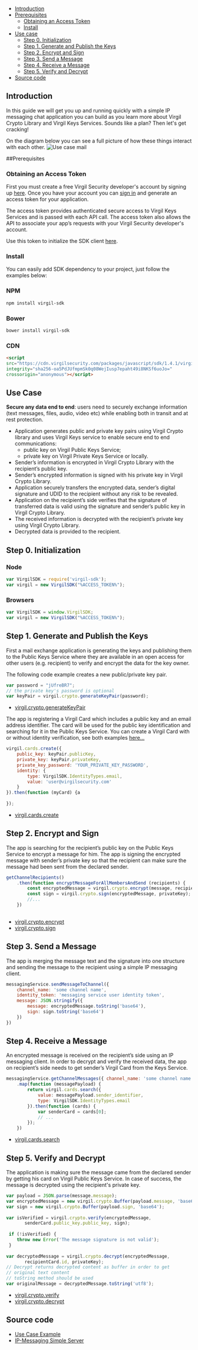 - [Introduction](#introduction)
- [Prerequisites](#prerequisites)
 	- [Obtaining an Access Token](#obtaining-an-access-token)
 	- [Install](#install)
- [Use case](#use-case)
     - [Step 0. Initialization](#step-0-initialization)
     - [Step 1. Generate and Publish the Keys](#step-1-generate-and-publish-the-keys)
     - [Step 2. Encrypt and Sign](#step-2-encrypt-and-sign)
     - [Step 3. Send a Message](#step-3-send-a-message)
     - [Step 4. Receive a Message](#step-4-receive-a-message)
     - [Step 5. Verify and Decrypt](#step-5-verify-and-decrypt)
- [Source code](#source-code)
 
## Introduction
 
In this guide we will get you up and running quickly with a simple IP messaging chat application you can build as you learn more about Virgil Crypto Library and Virgil Keys Services. Sounds like a plan? Then let's get cracking!
 
On the diagram below you can see a full picture of how these things interact with each other.
![Use case mail](https://raw.githubusercontent.com/VirgilSecurity/virgil/master/images/IPMessaging.jpg)
 
##Prerequisites
 
### Obtaining an Access Token
 
First you must create a free Virgil Security developer's account by signing up [here](https://developer.virgilsecurity.com/account/signup). Once you have your account you can [sign in](https://developer.virgilsecurity.com/account/signin) and generate an access token for your application.
 
The access token provides authenticated secure access to Virgil Keys Services and is passed with each API call. The access token also allows the API to associate your app’s requests with your Virgil Security developer's account.
 
Use this token to initialize the SDK client [here](#step-0-initialization).
 
### Install
 
You can easily add SDK dependency to your project, just follow the examples below:
 
### NPM
 
```sh
npm install virgil-sdk
```
 
### Bower
```sh
bower install virgil-sdk
```
  
### CDN
```html
<script 
src="https://cdn.virgilsecurity.com/packages/javascript/sdk/1.4.1/virgil-sdk.min.js" 
integrity="sha256-oa5PdJUfmpmSk0q08WejIusp7epaht49i8NKSf6uoJo="
crossorigin="anonymous"></script>
```
  
## Use Case
**Secure any data end to end**: users need to securely exchange information (text messages, files, audio, video etc) while enabling both in transit and at rest protection. 
 
- Application generates public and private key pairs using Virgil Crypto library and uses Virgil Keys service to enable secure end to end communications:
    - public key on Virgil Public Keys Service;
    - private key on Virgil Private Keys Service or locally.
- Sender’s information is encrypted in Virgil Crypto Library with the recipient’s public key.
- Sender’s encrypted information is signed with his private key in Virgil Crypto Library.
- Application securely transfers the encrypted data, sender’s digital signature and UDID to the recipient without any risk to be revealed.
- Application on the recipient’s side verifies that the signature of transferred data is valid using the signature and sender’s public key in Virgil Crypto Library.
- The received information is decrypted with the recipient’s private key using Virgil Crypto Library.
- Decrypted data is provided to the recipient.
 
## Step 0. Initialization
 
### Node
 
```javascript
var VirgilSDK = require('virgil-sdk');
var virgil = new VirgilSDK("%ACCESS_TOKEN%");
```
 
### Browsers
 
```javascript
var VirgilSDK = window.VirgilSDK;
var virgil = new VirgilSDK("%ACCESS_TOKEN%");
```
 
## Step 1. Generate and Publish the Keys
First a mail exchange application is generating the keys and publishing them to the Public Keys Service where they are available in an open access for other users (e.g. recipient) to verify and encrypt the data for the key owner.
 
The following code example creates a new public/private key pair.
 
```javascript
var password = "jUfreBR7";
// the private key's password is optional 
var keyPair = virgil.crypto.generateKeyPair(password); 
```
- [virgil.crypto.generateKeyPair](https://github.com/VirgilSecurity/virgil-crypto-javascript/#generate-keys)
 
The app is registering a Virgil Card which includes a public key and an email address identifier. The card will be used for the public key identification and searching for it in the Public Keys Service. You can create a Virgil Card with or without identity verification, see both examples [here...](https://github.com/VirgilSecurity/virgil/tree/master/javascript/keys-sdk#publish-a-virgil-card)
 
```javascript
virgil.cards.create({
	public_key: keyPair.publicKey,
 	private_key: keyPair.privateKey,
 	private_key_password: 'YOUR_PRIVATE_KEY_PASSWORD',
 	identity: {
 		type: VirgilSDK.IdentityTypes.email,
 		value: 'user@virgilsecurity.com'
 	}
}).then(function (myCard) {a
 
});
```
 
- [virgil.cards.create](https://github.com/VirgilSecurity/virgil/tree/master/javascript/keys-sdk#publish-a-virgil-card)
 
## Step 2. Encrypt and Sign
 
The app is searching for the recipient’s public key on the Public Keys Service to encrypt a message for him. The app is signing the encrypted message with sender’s private key so that the recipient can make sure the message had been sent from the declared sender.
 
```javascript
getChannelRecipients()
	.then(function encryptMessageForAllMembersAndSend (recipients) {
		const encryptedMessage = virgil.crypto.encrypt(message, recipients);
 		const sign = virgil.crypto.sign(encryptedMessage, privateKey);
 		//...
 	})
 		
```
 
- [virgil.crypto.encrypt](https://github.com/VirgilSecurity/virgil-crypto-javascript/#encryptdecrypt-data)
- [virgil.crypto.sign](https://github.com/VirgilSecurity/virgil-crypto-javascript#sign-and-verify-data-using-key)
 
## Step 3. Send a Message
The app is merging the message text and the signature into one structure and sending the message to the recipient using a simple IP messaging client.
 
```javascript
messagingService.sendMessageToChannel({
	channel_name: 'some channel name',
	identity_token: 'messaging service user identity token',
	message: JSON.stringify({
		message: encryptedMessage.toString('base64'),
		sign: sign.toString('base64')
	})
})
```
 
## Step 4. Receive a Message
 
An encrypted message is received on the recipient’s side using an IP messaging client. In order to decrypt and verify the received data, the app on recipient’s side needs to get sender’s Virgil Card from the Keys Service.
 
```javascript
messagingService.getChannelMessages({ channel_name: 'some channel name' })
	.map(function (messagePayload) {
		return virgil.cards.search({
			value: messagePayload.sender_identifier, 
			type: VirgilSDK.IdentityTypes.email
		}).then(function (cards) {
			var senderCard = cards[0];
			// ...
		});
	})
```
 
- [virgil.cards.search](https://github.com/VirgilSecurity/virgil/tree/master/javascript/keys-sdk#search-for-cards)
 
## Step 5. Verify and Decrypt
 
The application is making sure the message came from the declared sender by getting his card on Virgil Public Keys Service. In case of success, the message is decrypted using the recipient's private key.
 
```javascript
var payload = JSON.parse(message.message);
var encryptedMessage = new virgil.crypto.Buffer(payload.message, 'base64');
var sign = new virgil.crypto.Buffer(payload.sign, 'base64');
  
var isVerified = virgil.crypto.verify(encryptedMessage, 
       senderCard.public_key.public_key, sign);
  
 if (!isVerified) {
 	throw new Error('The message signature is not valid');
 }
  
var decryptedMessage = virgil.crypto.decrypt(encryptedMessage, 
       recipientCard.id, privateKey);
// Decrypt returns decrypted content as buffer in order to get 
// original text content
// toString method should be used
var originalMessage = decryptedMessage.toString('utf8');
```
 
- [virgil.crypto.verify](https://github.com/VirgilSecurity/virgil-crypto-javascript#sign-and-verify-data-using-key)
- [virgil.crypto.decrypt](https://github.com/VirgilSecurity/virgil-crypto-javascript#using-key-with-password-for-multiple-recipients)
 
## Source code
 
* [Use Case Example](https://github.com/VirgilSecurity/virgil-sdk-javascript/tree/master/examples/ip-messaging/client)
* [IP-Messaging Simple Server](https://github.com/VirgilSecurity/virgil-sdk-javascript/tree/master/examples/ip-messaging/server)